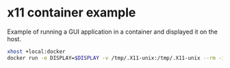 # x11 container example

Example of running a GUI application in a container and displayed it on the host.

```bash
xhost +local:docker
docker run -e DISPLAY=$DISPLAY -v /tmp/.X11-unix:/tmp/.X11-unix --rm -it deanturpin/xclock
```
